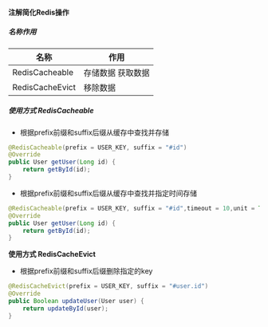 

#### 注解简化Redis操作

##### 名称作用

| 名称            | 作用              |
| --------------- | ----------------- |
| RedisCacheable  | 存储数据 获取数据 |
| RedisCacheEvict | 移除数据          |

##### 使用方式 RedisCacheable

- 根据prefix前缀和suffix后缀从缓存中查找并存储

```java
@RedisCacheable(prefix = USER_KEY, suffix = "#id")
@Override
public User getUser(Long id) {
	return getById(id);
}
```

- 根据prefix前缀和suffix后缀从缓存中查找并指定时间存储

```java
@RedisCacheable(prefix = USER_KEY, suffix = "#id",timeout = 10,unit = TimeUnit.MINUTES)
@Override
public User getUser(Long id) {
	return getById(id);
}
```

**使用方式 RedisCacheEvict**

- 根据prefix前缀和suffix后缀删除指定的key

```java
@RedisCacheEvict(prefix = USER_KEY, suffix = "#user.id")
@Override
public Boolean updateUser(User user) {
	return updateById(user);
}
```

